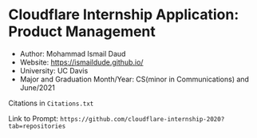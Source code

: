 # Cloudflare Internship Application: Product Management

- Author: Mohammad Ismail Daud
- Website: https://ismaildude.github.io/
- University: UC Davis
- Major and Graduation Month/Year: CS(minor in Communications) and June/2021

Citations in `Citations.txt`

Link to Prompt: `https://github.com/cloudflare-internship-2020?tab=repositories`
